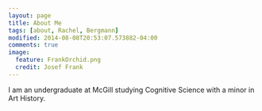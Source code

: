 ```yaml
---
layout: page
title: About Me
tags: [about, Rachel, Bergmann]
modified: 2014-08-08T20:53:07.573882-04:00
comments: true
image:
  feature: FrankOrchid.png
  credit: Josef Frank
---
```


I am an undergraduate at McGill studying Cognitive Science with a minor in Art History. 
